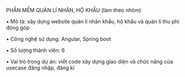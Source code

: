 PHẦN MỀM QUẢN LÍ NHÂN, HỘ KHẨU (làm theo nhóm)

• Mô tả: xây dựng website quản lí nhân khẩu, hộ khẩu và quản lí thu phí
đóng góp

• Công nghệ sử dụng: Angular, Spring boot

• Số lượng thành viên: 6

• Vai trò trong dự án: viết code xây dựng giao diện và chức năng của
usecase đăng nhập, đăng kí
